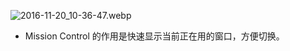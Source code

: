
![2016-11-20_10-36-47.webp](https://cdn.uptmr.com/upupmo-article/mac/basic/mac-basic-5-mission-control.png)

- Mission Control 的作用是快速显示当前正在用的窗口，方便切换。
